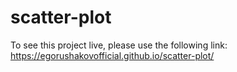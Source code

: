 # scatter-plot
To see this project live, please use the following link: https://egorushakovofficial.github.io/scatter-plot/
